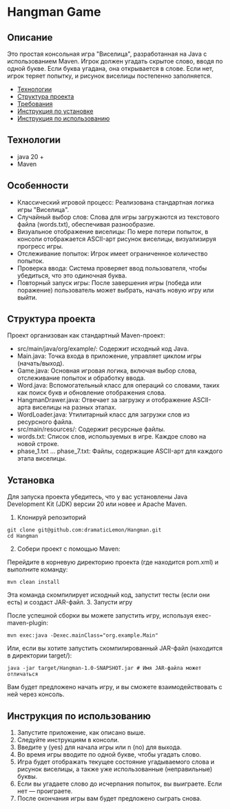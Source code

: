 # Hangman Game

## Описание 
Это простая консольная игра "Виселица", разработанная на Java
с использованием Maven. Игрок должен угадать скрытое слово, вводя
по одной букве. Если буква угадана, она открывается в слове.
Если нет, игрок теряет попытку, и рисунок виселицы постепенно 
заполняется.


- [Технологии](#технологии)
- [Структура проекта](#структура-проекта)
- [Требования](#требования)
- [Инструкция по установке](#инструкция-по-установке)
- [Инструкция по использованию](#инструкция-по-использованию)


## Технологии
- java 20 +
- Maven

## Особенности
- Классический игровой процесс: Реализована стандартная логика
  игры "Виселица".
- Случайный выбор слов: Слова для игры загружаются из
  текстового файла (words.txt), обеспечивая разнообразие.
- Визуальное отображение виселицы: По мере потери попыток, в консоли
  отображается ASCII-арт рисунок виселицы, визуализируя прогресс игры.
- Отслеживание попыток: Игрок имеет ограниченное количество попыток.
- Проверка ввода: Система проверяет ввод пользователя, чтобы убедиться,
  что это одиночная буква.
- Повторный запуск игры: После завершения игры (победа или поражение)
  пользователь может выбрать, начать новую игру или выйти.


## Структура проекта
Проект организован как стандартный Maven-проект:

- src/main/java/org/example/: Содержит исходный код Java.
- Main.java: Точка входа в приложение, управляет циклом игры (начать/выход).
- Game.java: Основная игровая логика, включая выбор слова, отслеживание попыток и обработку ввода.
- Word.java: Вспомогательный класс для операций со словами, таких как поиск букв и обновление отображения слова.
- HangmanDrawer.java: Отвечает за загрузку и отображение ASCII-арта виселицы на разных этапах.
- WordLoader.java: Утилитарный класс для загрузки слов из ресурсного файла.
- src/main/resources/: Содержит ресурсные файлы.
- words.txt: Список слов, используемых в игре. Каждое слово на новой строке.
- phase_1.txt ... phase_7.txt: Файлы, содержащие ASCII-арт для каждого этапа виселицы.

## Установка
Для запуска проекта убедитесь, что у вас установлены Java Development Kit (JDK) версии 20 или новее и Apache Maven.

1. Клонируй репозиторий
```
git clone git@github.com:dramaticLemon/Hangman.git
cd Hangman
```
2. Собери проект с помощью Maven:

 Перейдите в корневую директорию проекта (где находится pom.xml) и выполните команду:
```
mvn clean install
```
Эта команда скомпилирует исходный код, запустит тесты (если они есть) и создаст JAR-файл.
3. Запусти игру

После успешной сборки вы можете запустить игру, используя exec-maven-plugin:
```text
mvn exec:java -Dexec.mainClass="org.example.Main"
```
Или, если вы хотите запустить скомпилированный JAR-файл (находится в директории target/):
```text
java -jar target/Hangman-1.0-SNAPSHOT.jar # Имя JAR-файла может отличаться
```
Вам будет предложено начать игру, и вы сможете взаимодействовать с ней через консоль.


## Инструкция по использованию
1. Запустите приложение, как описано выше.
2. Следуйте инструкциям в консоли.
3. Введите y (yes) для начала игры или n (no) для выхода.
4. Во время игры вводите по одной букве, чтобы угадать слово.
5. Игра будет отображать текущее состояние угадываемого слова и рисунок виселицы, а также уже использованные (неправильные) буквы.
6. Если вы угадаете слово до исчерпания попыток, вы выиграете. Если нет — проиграете.
7. После окончания игры вам будет предложено сыграть снова.


